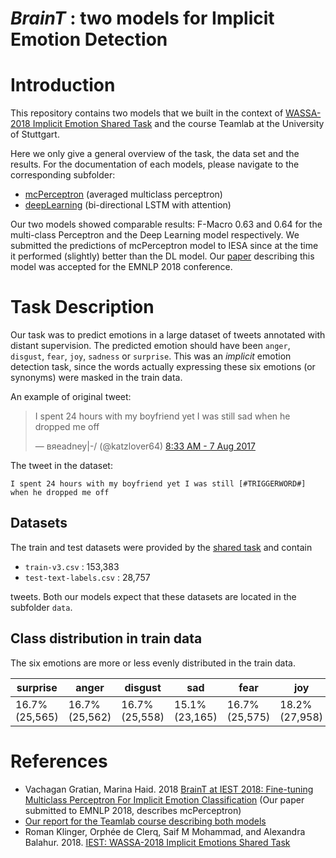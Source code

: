 # _BrainT_ : two models for Implicit Emotion Detection

# Introduction

This repository contains two models that we built in the context of [WASSA-2018 Implicit Emotion Shared Task](http://implicitemotions.wassa2018.com/) and the course Teamlab at the University of Stuttgart.

Here we only give a general overview of the task, the data set and the results. For the documentation of each models, please navigate to the corresponding subfolder:

* [mcPerceptron](mcPerceptron) (averaged multiclass perceptron)
* [deepLearning](deepLearning) (bi-directional LSTM with attention)

Our two models showed comparable results: F-Macro 0.63 and 0.64 for the multi-class Perceptron and the Deep Learning model respectively. We submitted the predictions of mcPerceptron model to IESA since at the time it performed (slightly) better than the DL model. Our [paper](http://185.203.116.239/publ/braint/braint_at_iest_2018.pdf) describing this model was accepted for the EMNLP 2018 conference.


# Task Description

Our task was to predict emotions in a large dataset of tweets annotated with distant supervision. The predicted emotion should have been `anger​`, `disgust`, `fear`, `joy`, `sadness` or `surprise​`. This was an _implicit_ emotion detection task, since the words actually expressing these six emotions (or synonyms) were masked in the train data.

An example of original tweet:

<div class="center">
<blockquote class="twitter-tweet" data-partner="tweetdeck"><p lang="en" dir="ltr">
I spent 24 hours with my boyfriend yet I was still sad when he dropped me off
</p>
&mdash; вяeadney|-/ (@katzlover64) <a href="https://twitter.com/katzlover64/status/894446290448285696">8:33 AM - 7 Aug 2017</a></blockquote>
</div>

The tweet in the dataset:

```
I spent 24 hours with my boyfriend yet I was still [#TRIGGERWORD#] when he dropped me off
```


## Datasets

The train and test datasets were provided by the [shared task](http://implicitemotions.wassa2018.com/data/ ) and contain

- `train-v3.csv` : 153,383
- `test-text-labels.csv` : 28,757

tweets. Both our models expect that these datasets  are located in the subfolder `data`.

## Class distribution in train data
The six emotions are more or less evenly distributed in the train data.


| surprise | anger	| disgust	| sad	| fear	| joy	| total |
|----------|--------|---------|-----|-------|-----|-------|
| 16.7% (25,565)	| 16.7% (25,562)	| 16.7% (25,558)	| 15.1% (23,165)	| 16.7% (25,575)	| 18.2% (27,958)	| 100.0% (153,383) |


# References

* Vachagan Gratian, Marina Haid. 2018 [BrainT at IEST 2018: Fine-tuning Multiclass Perceptron For Implicit
Emotion Classification](http://185.203.116.239/publ/braint/braint_at_iest_2018.pdf) (Our paper submitted to EMNLP 2018, describes mcPerceptron)
* [Our report for the Teamlab course describing both models](http://185.203.116.239/publ/braint/braint_final_report.pdf)
* Roman Klinger, Orphée de Clerq, Saif M Mohammad,
and Alexandra Balahur. 2018. [IEST: WASSA-2018 Implicit Emotions Shared Task](http://implicitemotions.wassa2018.com/paper/iest-description-2018.pdf)
